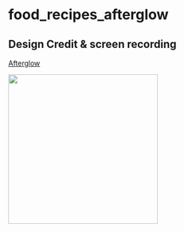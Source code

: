 # food_recipes_afterglow

## Design Credit & screen recording
[Afterglow](https://dribbble.com/shots/6950787-Mobile-App-Food-Recipes) 

<img src="https://raw.githubusercontent.com/watery-desert/assets/main/food_recipes_afterglow/screen_recording.gif"  width="300"/>

